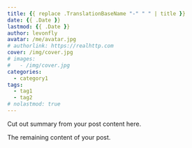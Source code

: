 ```yaml
---
title: {{ replace .TranslationBaseName "-" " " | title }}
date: {{ .Date }}
lastmod: {{ .Date }}
author: levonfly
avatar: /me/avatar.jpg
# authorlink: https://realhttp.com
cover: /img/cover.jpg
# images:
#   - /img/cover.jpg
categories:
  - category1
tags:
  - tag1
  - tag2
# nolastmod: true
---
```


Cut out summary from your post content here.

<!--more-->

The remaining content of your post.
